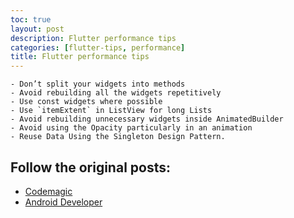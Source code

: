 ```yaml
---
toc: true
layout: post
description: Flutter performance tips
categories: [flutter-tips, performance]
title: Flutter performance tips
---
```


```
- Don’t split your widgets into methods
- Avoid rebuilding all the widgets repetitively
- Use const widgets where possible
- Use `itemExtent` in ListView for long Lists
- Avoid rebuilding unnecessary widgets inside AnimatedBuilder
- Avoid using the Opacity particularly in an animation
- Reuse Data Using the Singleton Design Pattern.
```

## Follow the original posts: 

- [Codemagic](https://blog.codemagic.io/how-to-improve-the-performance-of-your-flutter-app./)
- [Android Developer](https://www.androiddeveloper.co.in/blog/top-tips-tricks-speeding-up-flutter-app-development)
